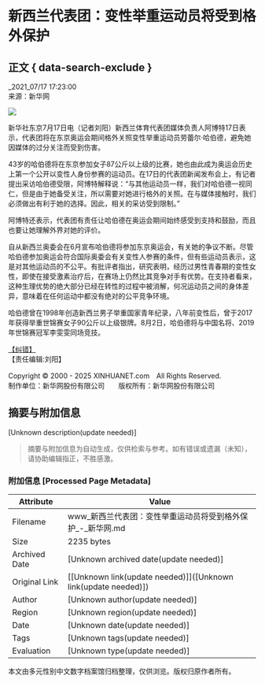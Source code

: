 # 新西兰代表团：变性举重运动员将受到格外保护

## 正文 { data-search-exclude }


_2021_07/17 17:23:00  
来源：新华网

![](//www.news.cn/2022newhomepro/mobile/images/logo.png)

新华社东京7月17日电（记者刘阳）新西兰体育代表团媒体负责人阿博特17日表示，代表团将在东京奥运会期间格外关照变性举重运动员劳蕾尔·哈伯德，避免她因媒体的过分关注而受到伤害。

43岁的哈伯德将在东京参加女子87公斤以上级的比赛，她也由此成为奥运会历史上第一个公开以变性人身份参赛的运动员。在17日的代表团新闻发布会上，有记者提出采访哈伯德受限，阿博特解释说：“与其他运动员一样，我们对哈伯德一视同仁，但是由于她备受关注，所以需要对她进行格外的关照。在与媒体接触时，我们必须做出有利于她的选择。因此，相关的采访受到限制。”

阿博特还表示，代表团有责任让哈伯德在奥运会期间始终感受到支持和鼓励，而且也要让她理解外界对她的评价。

自从新西兰奥委会在6月宣布哈伯德将参加东京奥运会，有关她的争议不断。尽管哈伯德参加奥运会符合国际奥委会有关变性人参赛的条件，但有些运动员表示，这是对其他运动员的不公平。有批评者指出，研究表明，经历过男性青春期的变性女性，即使在接受激素治疗后，在赛场上仍然比其竞争对手有优势。在支持者看来，这种生理优势的绝大部分已经在转性的过程中被消解，何况运动员之间的身体差异，意味着在任何运动中都没有绝对的公平竞争环境。

哈伯德曾在1998年创造新西兰男子举重国家青年纪录，八年前变性后，曾于2017年获得举重世锦赛女子90公斤以上级银牌。8月2日，哈伯德将与中国名将、2019年世锦赛冠军李雯雯同场竞技。

[【纠错】](javascript:void(0);)  
【责任编辑:刘阳】  

Copyright © 2000 - 2025 XINHUANET.com　All Rights Reserved.  
制作单位：新华网股份有限公司　　版权所有：新华网股份有限公司
<!-- tcd_original_link http://www.xinhuanet.com/2021-07/17/c_1127665692.htm -->


## 摘要与附加信息

<!-- tcd_abstract -->
[Unknown description(update needed)]
<!-- tcd_abstract_end -->

> 摘要与附加信息为自动生成，仅供检索与参考。如有错误或遗漏（未知），请协助编辑指正，不胜感激。

### 附加信息 [Processed Page Metadata]

| Attribute       | Value                                  |
|-----------------|----------------------------------------|
| Filename        | www_新西兰代表团：变性举重运动员将受到格外保护_-_新华网.md                             |
| Size            | 2235 bytes                           |
| Archived Date   | [Unknown archived date(update needed)]                             |
| Original Link   | [[Unknown link(update needed)]]([Unknown link(update needed)])                       |
| Author          | [Unknown author(update needed)]                               |
| Region          | [Unknown region(update needed)]                               |
| Date            | [Unknown date(update needed)]                                 |
| Tags            | [Unknown tags(update needed)]                                 |
| Evaluation            | [Unknown type(update needed)]                                 |
<!-- tcd_table_end -->

本文由多元性别中文数字档案馆归档整理，仅供浏览。版权归原作者所有。
